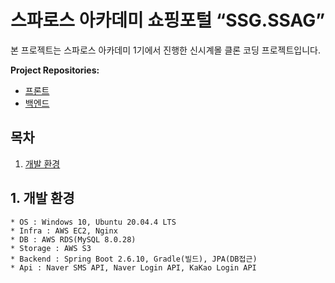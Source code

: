 # 스파로스 아카데미 쇼핑포털 “SSG.SSAG”
 
 본 프로젝트는 스파로스 아카데미 1기에서 진행한 신시계몰 클론 코딩 프로젝트입니다.

**Project Repositories:**  
- [프론트](https://github.com/Im-hass/SSG_SSAG_FE)
- [백엔드](https://github.com/K-J-HYEON/SSG_SSAG_BE)

## 목차
1. [개발 환경](#1-개발-환경)

## 1. 개발 환경
```
* OS : Windows 10, Ubuntu 20.04.4 LTS
* Infra : AWS EC2, Nginx
* DB : AWS RDS(MySQL 8.0.28)
* Storage : AWS S3
* Backend : Spring Boot 2.6.10, Gradle(빌드), JPA(DB접근)
* Api : Naver SMS API, Naver Login API, KaKao Login API
```
